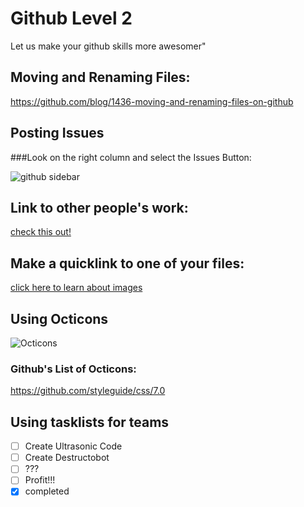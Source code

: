 Github Level 2
==============

Let us make your github skills more awesomer"

## Moving and Renaming Files:

https://github.com/blog/1436-moving-and-renaming-files-on-github


## Posting Issues

###Look on the right column and select the Issues Button:

![github sidebar](http://i1347.photobucket.com/albums/p711/gregorykielian/GithubSidebar1_zps197c65f6.png)

## Link to other people's work:
[check this out!](https://github.com/keshavsaharia/AdvancedJavaWeek7)

## Make a quicklink to one of your files:
[click here to learn about images](PostingImages.md)



## Using Octicons

![Octicons](https://f.cloud.github.com/assets/54012/36803/dc2975be-5375-11e2-946a-4b334b995e34.png)

### Github's List of Octicons:

https://github.com/styleguide/css/7.0


## Using tasklists for teams

- [ ] Create Ultrasonic Code
- [ ] Create Destructobot
- [ ] ???
- [ ] Profit!!!
- [x] completed
